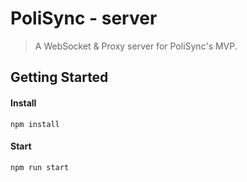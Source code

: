 # PoliSync - server

> A WebSocket & Proxy server for PoliSync's MVP.

## Getting Started

#### Install

```
npm install
```

#### Start

```
npm run start
```
